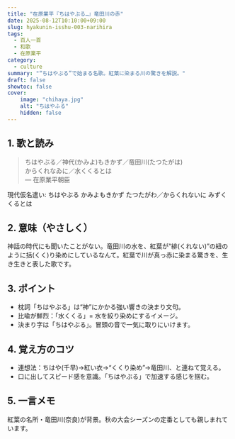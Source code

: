 ```yaml
---
title: "在原業平『ちはやぶる…』竜田川の赤"
date: 2025-08-12T10:10:00+09:00
slug: hyakunin-isshu-003-narihira
tags:
  - 百人一首
  - 和歌
  - 在原業平
category:
  - culture
summary: "“ちはやぶる”で始まる名歌。紅葉に染まる川の驚きを解説。"
draft: false
showtoc: false
cover:
    image: "chihaya.jpg"
    alt: "ちはやふる"
    hidden: false
---
```


## 1. 歌と読み

> ちはやぶる／神代(かみよ)もきかず／竜田川(たつたがは)  
> からくれなゐに／水くくるとは  
— 在原業平朝臣

現代仮名遣い: ちはやぶる かみよもきかず たつたがわ／からくれないに みずくくるとは

## 2. 意味（やさしく）
神話の時代にも聞いたことがない。竜田川の水を、紅葉が“緋(くれない)”の紐のように括(くく)り染めにしているなんて。紅葉で川が真っ赤に染まる驚きを、生き生きと表した歌です。

## 3. ポイント
- 枕詞「ちはやぶる」は“神”にかかる強い響きの決まり文句。
- 比喩が鮮烈：「水くくる」= 水を絞り染めにするイメージ。
- 決まり字は「ちはやぶる」。冒頭の音で一気に取りにいけます。

## 4. 覚え方のコツ
- 連想法：ちはや(千早)→紅い衣→“くくり染め”→竜田川、と連ねて覚える。
- 口に出してスピード感を意識。「ちはやぶる」で加速する感じを掴む。

## 5. 一言メモ
紅葉の名所・竜田川(奈良)が背景。秋の大会シーズンの定番としても親しまれています。


